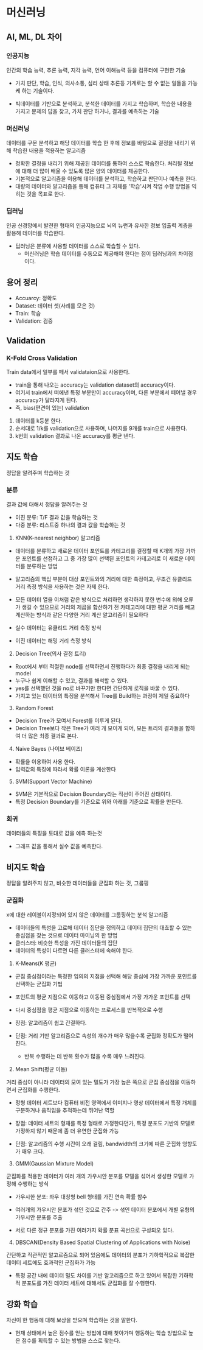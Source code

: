 # 머신러닝

## AI, ML, DL 차이

### 인공지능

인간의 학습 능력, 추론 능력, 지각 능력, 언어 이해능력 등을 컴퓨터에 구현한 기술

- 가치 판단, 학습, 인식, 의사소통, 심리 상태 추론등 기계로는 할 수 없는 일들을 가능케 하는 기술이다.

- 빅데이터를 기반으로 분석하고, 분석한 데이터를 가지고 학습하며, 학습한 내용을 가지고 문제의 답을 찾고, 가치 판단 하거나, 결과를 예측하는 기술

### 머신러닝

데이터를 구문 분석하고 해당 데이터를 학습 한 후에 정보를 바탕으로 결정을 내리기 위해 학습한 내용을 적용하는 알고리즘

- 정확한 결정을 내리기 위해 제공된 데이터를 통하여 스스로 학습한다. 처리될 정보에 대해 더 많이 배울 수 있도록 많은 양의 데이터를 제공한다.
- 기본적으로 알고리즘을 이용해 데이터를 분석하고, 학습하고 판단이나 예측을 한다.
- 대량의 데이터와 알고리즘을 통해 컴퓨터 그 자체를 '학습'시켜 작업 수행 방법을 익히는 것을 목표로 한다.

### 딥러닝

인공 신경망에서 발전한 형태의 인공지능으로 뇌의 뉴런과 유사한 정보 입출력 계층을 활용해 데이터를 학습한다.

- 딥러닝은 분류에 사용할 데이터를 스스로 학습할 수 있다.
  - 머신러닝은 학습 데이터를 수동으로 제공해야 한다는 점이 딥러닝과의 차이점이다.

## 용어 정리

- Accuarcy: 정확도
- Dataset: 데이터 셋(사례를 모은 것)
- Train: 학습
- Validation: 검증

## Validation

### K-Fold Cross Validation

Train data에서 일부를 떼서 validataion으로 사용한다.

- train을 통해 나오는 accuracy는 validation dataset의 accuracy이다.
- 여기서 train에서 떠에낸 특정 부분만이 accuracy이며, 다른 부분에서 떼어낼 경우 accuracy가 달라지게 된다.
- 즉, bias(편견이 있는) validation

1. 데이터를 k등분 한다.
2. 순서대로 1/k를 validation으로 사용하며, 나머지를 9개를 train으로 사용한다.
3. k번의 validation 결과로 나온 accuracy를 평균 낸다.

## 지도 학습

정답을 알려주며 학습하는 것

### 분류

결과 값에 대해서 정답을 알려주는 것

- 이진 분류: T/F 결과 값을 학습하는 것
- 다중 분류: 리스트중 하나의 결과 값을 학습하는 것

1. KNN(K-nearest neighbor) 알고리즘

- 데이터를 분류하고 새로운 데이터 포인트를 카테고리를 결정할 때 K개의 가장 가까운 포인트를 선점하고 그 중 가장 많이 선택된 포인트의 카테고리로 이 새로운 데이터를 분류하는 방법

- 알고리즘의 핵십 부분이 대상 포인트와의 거리에 대한 측정이고, 무조건 유클리드 거리 측정 방식을 사용하는 것은 자제 한다.
- 모든 데이터 열을 이처럼 같은 방식으로 처리하면 생각하지 못한 변수에 의해 오류가 생길 수 있으므로 거리의 제곱을 합산하기 전 카테고리에 대한 평균 거리를 빼고 계산하는 방식과 같은 다양한 거리 계산 알고리즘이 필요하다

- 실수 데이터는 유클리드 거리 측정 방식
- 이진 데이터는 해밍 거리 측정 방식

2. Decision Tree(의사 결정 트리)

- Root에서 부터 적절한 node를 선택하면서 진행하다가 최종 결정을 내리게 되는 model
- 누구나 쉽게 이해할 수 있고, 결과를 해석할 수 있다.
- yes를 선택했던 것을 no로 바꾸기만 한다면 간단하게 로직을 바꿀 수 있다.
- 가지고 있는 데이터의 특징을 분석해서 Tree를 Build하는 과정이 제일 중요하다

3. Random Forest

- Decision Tree가 모여서 Forest를 이루게 된다.
- Decision Tree보다 작은 Tree가 여러 개 모이게 되어, 모든 트리의 결과들을 합하여 더 많은 최종 결과로 본다.

4. Naive Bayes (나이브 베이즈)

- 확률을 이용하여 사용 한다.
- 입력값의 특징에 따라서 확률 이론을 계산한다

5. SVM(Support Vector Machine)

- SVM은 기본적으로 Decision Boundary라는 직선이 주어진 상태이다.
- 특정 Decision Boundary를 기준으로 위와 아래를 기준으로 확률을 만든다.

### 회귀

데이터들의 특징을 토대로 값을 예측 하는것

- 그래프 값을 통해서 실수 값을 예측한다.

## 비지도 학습

정답을 알려주지 않고, 비슷한 데이터들을 군집화 하는 것, 그룹핑

### 군집화

x에 대한 레이블이지정되어 있지 않은 데이터를 그룹핑하는 분석 알고리즘

- 데이터들의 특성을 고료해 데이터 집단을 정의하고 데이터 집단의 대쵸할 수 있는 중심점을 찾는 것으로 데이터 마이닝의 한 방법
- 클러스터: 비슷한 특성을 가진 데이터들의 집단
- 데이터의 특성이 다르면 다른 클러스터에 속해야 한다.

1. K-Means(K 평균)

- 군집 중심점이라는 특정한 임의의 지점을 선택해 해당 중심에 가장 가까운 포인트를 선택하는 군집화 기법
- 포인트의 평균 지점으로 이동하고 이동된 중심점에서 가장 가가운 포인트를 선택
- 다시 중심점을 평균 지점으로 이동하는 프로세스를 반복적으로 수행

- 장점: 알고리즘이 쉽고 간결하다.
- 단점: 거리 기반 알고리즘으로 속성의 개수가 매우 많을수록 군집화 정확도가 떨어진다.
  - 반복 수행하는 데 반복 횟수가 많을 수록 매우 느려진다.

2. Mean Shift(평균 이동)

거리 중심이 아니라 데이터의 모여 있는 밀도가 가장 높은 쪽으로 군집 중심점을 이동하면서 군집화를 수행한다.

- 정형 데이터 세트보다 컴퓨터 비전 영역에서 이미지나 영상 데이터에서 특정 개체를 구분하거나 움직임을 추적하는데 뛰어난 역할

- 장점: 데이터 세트의 형재를 특정 형태로 가정한다던가, 특정 분포도 기반의 모델로 가정하지 않기 때문에 좀 더 유연한 군집화 가능
- 단점: 알고리즘의 수행 시간이 오래 걸림, bandwidth의 크기에 따른 군집화 영향도가 매우 크다.

3. GMM(Gaussian Mixture Model)

군집화를 적용한 데이터가 여러 개의 가우시안 분포를 모델을 섞어서 생성한 모델로 가정해 수행하는 방식

- 가우시한 분포: 좌우 대칭형 bell 형태를 가진 연속 확률 함수

- 여러개의 가우시안 분포가 섞인 것으로 간주 -> 섞인 데이터 분포에서 개별 유형의 가우시안 분포를 추출
- 서로 다른 정규 분포를 가진 여러가지 확률 분표 곡선으로 구성되오 있다.

4. DBSCAN(Density Based Spatial Clustering of Applications with Noise)

간단하고 직관적인 알고르즘으로 되어 있음에도 데이터의 분포가 기하학적으로 복잡한 데이터 세트에도 효과적인 군집화가 가능

- 특정 공간 내에 데이터 밀도 차이를 기반 알고리즘으로 하고 있어서 복잡한 기하학적 분포도를 가진 데이터 세트에 대해서도 군집화를 잘 수행한다.

## 강화 학습

자신이 한 행동에 대해 보상을 받으며 학습하는 것을 말한다.

- 현재 상태에서 높은 점수를 얻는 방법에 대해 찾아가며 행동하는 학습 방법으로 높은 점수를 획득할 수 있는 방법을 스스로 찾는다.
